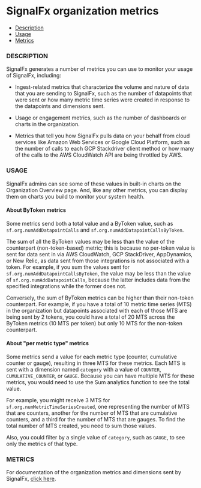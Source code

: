 # SignalFx organization metrics


- [Description](#description)
- [Usage](#usage)
- [Metrics](#metrics)


### DESCRIPTION

SignalFx generates a number of metrics you can use to monitor your usage of SignalFx, including:

-  Ingest-related metrics that characterize the volume and nature of data that you are sending to SignalFx, such as the number of datapoints that were sent or how many metric time series were created in response to the datapoints and dimensions sent.

-  Usage or engagement metrics, such as the number of dashboards or charts in the organization.

-  Metrics that tell you how SignalFx pulls data on your behalf from cloud services like Amazon Web Services or Google Cloud Platform, such as the number of calls to each GCP Stackdriver client method or how many of the calls to the AWS CloudWatch API are being throttled by AWS.


### USAGE

SignalFx admins can see some of these values in built-in charts on the Organization Overview page. And, like any other metrics, you can display them on charts you build to monitor your system health.


#### About ByToken metrics

Some metrics send both a total value and a ByToken value, such as `sf.org.numAddDatapointCalls` and `sf.org.numAddDatapointCallsByToken`.

The sum of all the ByToken values may be less than the value of the counterpart (non-token-based) metric; this is because no per-token value is sent for data sent in via AWS CloudWatch, GCP StackDriver, AppDynamics, or New Relic, as data sent from those integrations is not associated with a token. For example, if you sum the values sent for `sf.org.numAddDatapointCallsByToken`, the value may be less than the value of `sf.org.numAddDatapointCalls`, because the latter includes data from the specified integrations while the former does not.

Conversely, the sum of ByToken metrics can be higher than their non-token counterpart. For example, if you have a total of 10 metric time series (MTS) in the organization but datapoints associated with each of those MTS are being sent by 2 tokens, you could have a total of 20 MTS across the ByToken metrics (10 MTS per token) but only 10 MTS for the non-token counterpart. 

#### About "per metric type" metrics

Some metrics send a value for each metric type (counter, cumulative counter or gauge), resulting in three MTS for these metrics. Each MTS is sent with a dimension named `category` with a value of `COUNTER`, `CUMULATIVE_COUNTER`, or `GAUGE`. Because you can have multiple MTS for these metrics, you would need to use the Sum analytics function to see the total value. 

For example, you might receive 3 MTS for `sf.org.numMetricTimeSeriesCreated`, one representing the number of MTS that are counters, another for the number of MTS that are cumulative counters, and a third for the number of MTS that are gauges. To find the total number of MTS created, you need to sum those values.

Also, you could filter by a single value of `category`, such as `GAUGE`, to see only the metrics of that type.

### METRICS

For documentation of the organization metrics and dimensions sent by SignalFx, [click here](./docs).

